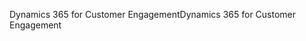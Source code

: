 <span data-ttu-id="69c30-101">Dynamics 365 for Customer Engagement</span><span class="sxs-lookup"><span data-stu-id="69c30-101">Dynamics 365 for Customer Engagement</span></span>
